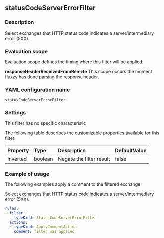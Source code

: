 ## statusCodeServerErrorFilter

### Description

Select exchanges that HTTP status code indicates a server/intermediary error (5XX).

### Evaluation scope

Evaluation scope defines the timing where this filter will be applied. 

**responseHeaderReceivedFromRemote** This scope occurs the moment fluxzy has done parsing the response header.

### YAML configuration name

    statusCodeServerErrorFilter

### Settings

This filter has no specific characteristic

The following table describes the customizable properties available for this filter: 

| Property | Type | Description | DefaultValue |
| :------- | :------- | :------- | -------- |
| inverted | boolean | Negate the filter result | false |

### Example of usage

The following examples apply a comment to the filtered exchange

Select exchanges that HTTP status code indicates a server/intermediary error (5XX).

```yaml
rules:
- filter:
    typeKind: StatusCodeServerErrorFilter
  actions:
  - typeKind: ApplyCommentAction
    comment: filter was applied
```



